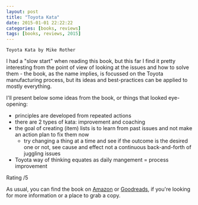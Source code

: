 ```yaml
---
layout: post
title: "Toyota Kata"
date: 2015-01-01 22:22:22
categories: [books, reviews]
tags: [books, reviews, 2015]
---
```

`Toyota Kata by Mike Rother`

I had a "slow start" when reading this book, but this far I find it pretty interesting from the point of view of looking at the issues and how to solve them - the book, as the name implies, is focussed on the Toyota manufacturing process, but its ideas and best-practices can be applied to mostly everything.

I'll present below some ideas from the book, or things that looked eye-opening:
* principles are developed from repeated actions
* there are 2 types of kata: improvement and coaching
* the goal of creating (item) lists is to learn from past issues and not make an action plan to fix them now
    * try changing a thing at a time and see if the outcome is the desired one or not, see cause and effect not a continuous back-and-forth of juggling issues
* Toyota way of thinking equates as daily mangement = process improvement

Rating /5

As usual, you can find the book on [Amazon] or [Goodreads], if you're looking for more information or a place to grab a copy.

[Amazon]: http://www.amazon.com/Toyota-Kata-Managing-Improvement-Adaptiveness/dp/0071635238
[Goodreads]: https://www.goodreads.com/book/show/

